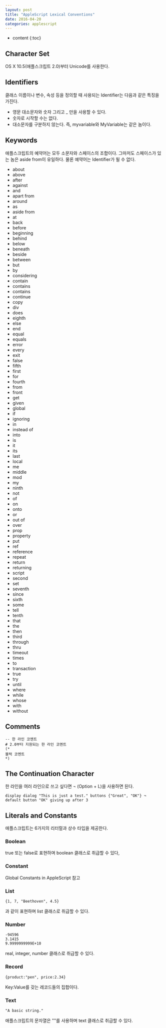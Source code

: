 ```yaml
---
layout: post
title: "AppleScript Lexical Conventions"
date: 2016-04-20
categories: applescript
---
```


* content
{:toc}

## Character Set

OS X 10.5(애플스크립트 2.0)부터 Unicode를 사용한다.


## Identifiers

클래스 이름이나 변수, 속성 등을 정의할 때 사용되는 Identifier는 다음과 같은 특징을 가진다.

- 영문 대소문자와 숫자 그리고 _ 만을 사용할 수 있다.
- 숫자로 시작할 수는 없다.
- 대소문자를 구분하지 않는다. 즉, myvariable와 MyVariable는 같은 놈이다.


## Keywords

애플스크립트의 예약어는 모두 소문자와 스페이스의 조합이다. 그마저도 스페이스가 있는 놈은 aside from이 유일하다.
물론 예약어는 Identifier가 될 수 없다.

- about
- above
- after
- against
- and
- apart from
- around
- as
- aside from
- at
- back
- before
- beginning
- behind
- below
- beneath
- beside
- between
- but
- by
- considering
- contain
- contains
- contains
- continue
- copy
- div
- does
- eighth
- else
- end
- equal
- equals
- error
- every
- exit
- false
- fifth
- first
- for
- fourth
- from
- front
- get
- given
- global
- if
- ignoring
- in
- instead of
- into
- is
- it
- its
- last
- local
- me
- middle
- mod
- my
- ninth
- not
- of
- on
- onto
- or
- out of
- over
- prop
- property
- put
- ref
- reference
- repeat
- return
- returning
- script
- second
- set
- seventh
- since
- sixth
- some
- tell
- tenth
- that
- the
- then
- third
- through
- thru
- timeout
- times
- to
- transaction
- true
- try
- until
- where
- while
- whose
- with
- without


## Comments

```applescript
-- 한 라인 코멘트
# 2.0부터 지원되는 한 라인 코멘트
(*
블럭 코멘트
*)
```


## The Continuation Character

한 라인을 여러 라인으로 쓰고 싶다면 ¬ (Option + L)을 사용하면 된다.

```applescript
display dialog "This is just a test." buttons {"Great", "OK"} ¬
default button "OK" giving up after 3
```


## Literals and Constants

애플스크립트는 6가지의 리터럴과 상수 타입을 제공한다.

### Boolean

true 또는 false로 표현하며 boolean 클래스로 취급할 수 있다,

### Constant

Global Constants in AppleScript 참고

### List

```applescript
{1, 7, "Beethoven", 4.5}
```

과 같이 표현하며 list 클래스로 취급할 수 있다.

### Number

```applescript
-94596
3.1415
9.9999999999E+10
```

real, integer, number 클래스로 취급할 수 있다.

### Record

```applescript
{product:"pen", price:2.34}
```

Key:Value를 갖는 레코드들의 집합이다.

### Text

```applescript
"A basic string."
```

애플스크립트의 문자열은 ""를 사용하며 text 클래스로 취급할 수 있다.